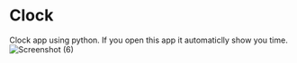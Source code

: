 # Clock
Clock app using python.
If you open this app it automaticlly show you time.
![Screenshot (6)](https://github.com/Harshit2012/Clock/assets/105143145/062c0047-c9d5-4b9e-9b64-272bb51b8ba3)
